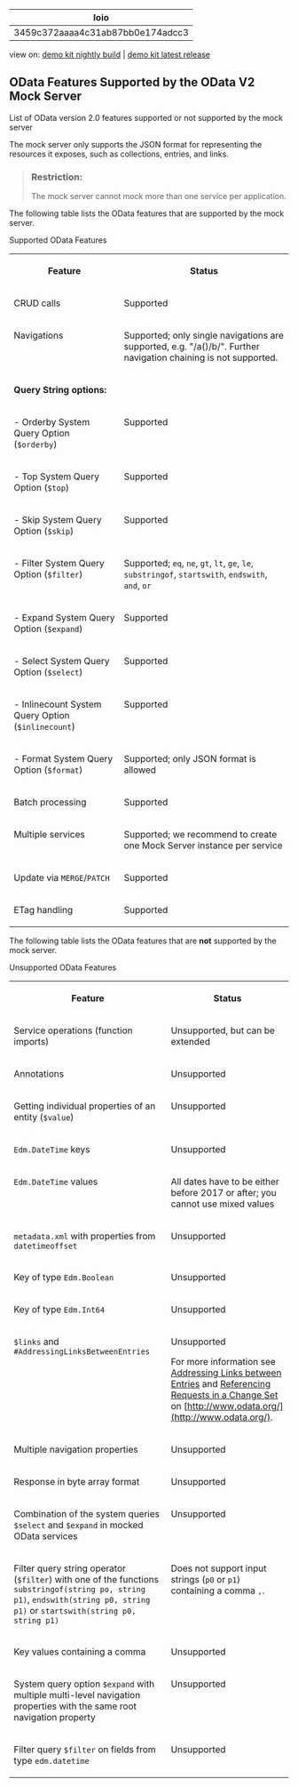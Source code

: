 <!-- loio3459c372aaaa4c31ab87bb0e174adcc3 -->

| loio |
| -----|
| 3459c372aaaa4c31ab87bb0e174adcc3 |

<div id="loio">

view on: [demo kit nightly build](https://openui5nightly.hana.ondemand.com/#/topic/3459c372aaaa4c31ab87bb0e174adcc3) | [demo kit latest release](https://openui5.hana.ondemand.com/#/topic/3459c372aaaa4c31ab87bb0e174adcc3)</div>

## OData Features Supported by the OData V2 Mock Server

List of OData version 2.0 features supported or not supported by the mock server

The mock server only supports the JSON format for representing the resources it exposes, such as collections, entries, and links.

> ### Restriction:  
> The mock server cannot mock more than one service per application.

The following table lists the OData features that are supported by the mock server.

<a name="loio3459c372aaaa4c31ab87bb0e174adcc3__table_h31_lzq_qv"/>Supported OData Features


<table>
<tr>
<th valign="top">

Feature



</th>
<th valign="top">

Status



</th>
</tr>
<tr>
<td valign="top">

CRUD calls



</td>
<td valign="top">

Supported



</td>
</tr>
<tr>
<td valign="top">

Navigations



</td>
<td valign="top">

Supported; only single navigations are supported, e.g. "/a\(\)/b/". Further navigation chaining is not supported.



</td>
</tr>
<tr>
<td valign="top" colspan="2">

 **Query String options:** 



</td>
</tr>
<tr>
<td valign="top">

\- Orderby System Query Option \(`$orderby`\)



</td>
<td valign="top">

Supported



</td>
</tr>
<tr>
<td valign="top">

\- Top System Query Option \(`$top`\)



</td>
<td valign="top">

Supported



</td>
</tr>
<tr>
<td valign="top">

\- Skip System Query Option \(`$skip`\)



</td>
<td valign="top">

Supported



</td>
</tr>
<tr>
<td valign="top">

\- Filter System Query Option \(`$filter`\)



</td>
<td valign="top">

Supported; `eq`, `ne`, `gt`, `lt`, `ge`, `le`, `substringof`, `startswith`, `endswith`, `and`, `or` 



</td>
</tr>
<tr>
<td valign="top">

\- Expand System Query Option \(`$expand`\)



</td>
<td valign="top">

Supported



</td>
</tr>
<tr>
<td valign="top">

\- Select System Query Option \(`$select`\)



</td>
<td valign="top">

Supported



</td>
</tr>
<tr>
<td valign="top">

\- Inlinecount System Query Option \(`$inlinecount`\)



</td>
<td valign="top">

Supported



</td>
</tr>
<tr>
<td valign="top">

\- Format System Query Option \(`$format`\)



</td>
<td valign="top">

Supported; only JSON format is allowed



</td>
</tr>
<tr>
<td valign="top">

Batch processing



</td>
<td valign="top">

Supported



</td>
</tr>
<tr>
<td valign="top">

Multiple services



</td>
<td valign="top">

Supported; we recommend to create one Mock Server instance per service



</td>
</tr>
<tr>
<td valign="top">

Update via `MERGE`/`PATCH` 



</td>
<td valign="top">

Supported



</td>
</tr>
<tr>
<td valign="top">

ETag handling



</td>
<td valign="top">

Supported



</td>
</tr>
</table>

The following table lists the OData features that are **not** supported by the mock server.

<a name="loio3459c372aaaa4c31ab87bb0e174adcc3__table_ymm_pzq_qv"/>Unsupported OData Features


<table>
<tr>
<th valign="top">

Feature



</th>
<th valign="top">

Status



</th>
</tr>
<tr>
<td valign="top">

Service operations \(function imports\)



</td>
<td valign="top">

Unsupported, but can be extended



</td>
</tr>
<tr>
<td valign="top">

Annotations



</td>
<td valign="top">

Unsupported



</td>
</tr>
<tr>
<td valign="top">

Getting individual properties of an entity \(`$value`\)



</td>
<td valign="top">

Unsupported



</td>
</tr>
<tr>
<td valign="top">

 `Edm.DateTime` keys



</td>
<td valign="top">

Unsupported



</td>
</tr>
<tr>
<td valign="top">

 `Edm.DateTime` values



</td>
<td valign="top">

All dates have to be either before 2017 or after; you cannot use mixed values



</td>
</tr>
<tr>
<td valign="top">

 `metadata.xml` with properties from `datetimeoffset` 



</td>
<td valign="top">

Unsupported



</td>
</tr>
<tr>
<td valign="top">

Key of type `Edm.Boolean` 



</td>
<td valign="top">

Unsupported



</td>
</tr>
<tr>
<td valign="top">

Key of type `Edm.Int64` 



</td>
<td valign="top">

Unsupported



</td>
</tr>
<tr>
<td valign="top">

 `$links` and `#AddressingLinksBetweenEntries` 



</td>
<td valign="top">

Unsupported

For more information see [Addressing Links between Entries](http://www.odata.org/documentation/odata-version-2-0/uri-conventions/#AddressingLinksBetweenEntries) and [Referencing Requests in a Change Set](http://www.odata.org/documentation/odata-version-2-0/batch-processing/#ReferencingRequestsInAChangeSet) on [http://www.odata.org/](http://www.odata.org/).



</td>
</tr>
<tr>
<td valign="top">

Multiple navigation properties



</td>
<td valign="top">

Unsupported



</td>
</tr>
<tr>
<td valign="top">

Response in byte array format



</td>
<td valign="top">

Unsupported



</td>
</tr>
<tr>
<td valign="top">

Combination of the system queries `$select` and `$expand` in mocked OData services



</td>
<td valign="top">

Unsupported



</td>
</tr>
<tr>
<td valign="top">

Filter query string operator \(`$filter`\) with one of the functions `substringof(string po, string p1)`, `endswith(string p0, string p1)` or `startswith(string p0, string p1)` 



</td>
<td valign="top">

Does not support input strings \(`p0` or `p1`\) containing a comma `,`.



</td>
</tr>
<tr>
<td valign="top">

Key values containing a comma



</td>
<td valign="top">

Unsupported



</td>
</tr>
<tr>
<td valign="top">

System query option `$expand` with multiple multi-level navigation properties with the same root navigation property



</td>
<td valign="top">

Unsupported



</td>
</tr>
<tr>
<td valign="top">

Filter query `$filter` on fields from type `edm.datetime` 



</td>
<td valign="top">

Unsupported



</td>
</tr>
</table>

